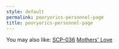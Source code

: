 ```yaml
---
style: default
permalink: pooryorics-personnel-page
title: pooryorics-personnel-page
---
```

You may also like:
[SCP-036](http://scp-wiki.net/scp-036)
[Mothers' Love](http://scp-wiki.net/mothers-love)